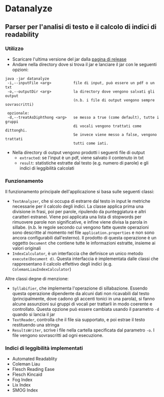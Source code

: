 # Datanalyze
## Parser per l'analisi di testo e il calcolo di indici di readability

### Utilizzo
- Scaricare l'ultima versione del jar dalla [pagina di release](https://github.com/NekoStark/datanalyze/releases)
- Andare nella directory dove si trova il jar e lanciare il jar con le seguenti opzioni:

```shell
java -jar datanalyze
 -i,--inputFile <arg>          file di input, può essere un pdf o un txt
 -o,--outputDir <arg>          la directory dove vengono salvati gli output
                               (n.b. i file di output vengono sempre sovrascritti)
 
 opzionale:
 -d,--treatAsDiphthong <arg>   se messo a true (come default), tutte i gruppi 
                               di vocali vengono trattati come dittonghi.
                               Se invece viene messo a false, vengono trattati
                               tutti come iati.
```

- Nella directory di output vengono prodotti i seguenti file di output
  - ```extracted```: se l'input è un pdf, viene salvato il contenuto in txt
  - ```result```: statistiche estratte dal testo (e.g. numero di parole) e gli indici di leggibilità calcolati

### Funzionamento
Il funzionamento principale dell'applicazione si basa sulle seguenti classi: 
- ```TextAnalyzer```, che si occupa di estrarre dal testo in input le metriche necessarie per il calcolo degli indici. La classe applica prima una divisione in frasi, poi per parole, ripulendo da punteggiatura e altri caratteri estranei. Viene poi applicata una lista di stopwords per rimuovere parole non significative, e infine viene divisa la parola in sillabe. (n.b. le regole secondo cui vengono fatte queste operazioni sono descritte al momento nel file ```application.properties``` e non sono ancora configurabili dall'esterno). Il prodotto di questa operazione è un oggetto ```Document``` che contiene tutte le informazioni estratte, insieme ai valori originali
- ```IndexCalculator```, è un interfaccia che definisce un unico metodo ```execute(Document d)```. Questa interfaccia è implementata dalle classi che rappresentano il calcolo effettivo degli indici (e.g. ```ColemanLiauIndexCalculator```)

Altre classi degne di menzione:
- ```Syllabifier```, che implementa l'operazione di sillabazione. Essendo questa operazione dipendente da alcuni dati non ricavabili dal testo (principalmente, dove cadono gli accenti tonici in una parola), si fanno alcune assunzioni sui gruppi di vocali per trattarli in modo coerente e controllato. Questa opzione può essere cambiata usando il parametro ```-d``` quando si lancia il jar
- ```TextReader```, controlla che il file sia supportato, e poi estrae il testo restituendo una stringa
- ```ResultsWriter```, scrive i file nella cartella specificata dal parametro ```-o```. I file vengono sovrascritti ad ogni esecuzione.

### Indici di leggibilità implementati

- Automated Readablity
- Coleman Liau
- Flesch Reading Ease
- Flesch Kincaid
- Fog Index
- Lix Index
- SMOG Index

